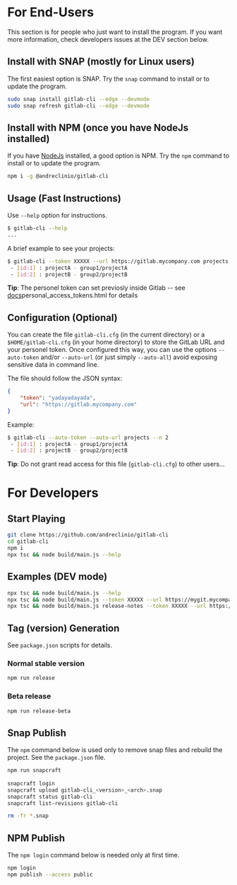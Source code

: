 
# For End-Users

This section is for people who just want to install the program.
If you want more information, check developers issues at the DEV section below.

## Install with SNAP (mostly for Linux users)

The first easiest option is SNAP.
Try the `snap` command to install or to update the program.

``` bash
sudo snap install gitlab-cli --edge --devmode
sudo snap refresh gitlab-cli --edge --devmode
```

## Install with NPM (once you have NodeJs installed)

If you have [NodeJs](https://nodejs.org) installed,
a good option is NPM. Try the `npm` command to install or to update the program.

``` bash
npm i -g @andreclinio/gitlab-cli
```

## Usage (Fast Instructions)

Use `--help` option for instructions.

``` bash
$ gitlab-cli --help
...
```

A brief example to see your projects:

```bash
$ gitlab-cli --token XXXXX --url https://gitlab.mycompany.com projects
 - [id:1] : projectA - group1/projectA
 - [id:2] : projectB - group2/projectB

```

**Tip**: The personel token can set previosly inside Gitlab -- see [docs](https://docs.gitlab.com/ee/user/profile/)personal_access_tokens.html for details

## Configuration (Optional)

You can create the file `gitlab-cli.cfg` (in the current directory) or a
`$HOME/gitlab-cli.cfg` (in your home directory) to store the GitLab URL and your personel token.
Once configured this way, you can use the options
`--auto-token` and/or `--auto-url` (or just simply `--auto-all`) avoid exposing sensitive data in command line.

The file should follow the JSON syntax:

```json
{
    "token": "yadayadayada",
    "url": "https://gitlab.mycompany.com"
}
```

Example:

``` bash
$ gitlab-cli --auto-token --auto-url projects --n 2
 - [id:1] : projectA - group1/projectA
 - [id:2] : projectB - group2/projectB
```

**Tip**: Do not grant read access for this file (`gitlab-cli.cfg`) to other users...

# For Developers

## Start Playing

```bash
git clone https://github.com/andreclinio/gitlab-cli
cd gitlab-cli
npm i
npx tsc && node build/main.js --help
```

## Examples (DEV mode)

```bash
npx tsc && node build/main.js --help
npx tsc && node build/main.js --token XXXXX --url https://mygit.mycompany.com issues --opened --verbose --project-name my-project
npx tsc && node build/main.js release-notes --token XXXXX --url https://mygit.mycompany.com --project-name my-project --verbose --milestone-name my-milestone
```

## Tag (version) Generation

See `package.json` scripts for details.

### Normal stable version

``` bash
npm run release
```

### Beta release

```bash
npm run release-beta
```

## Snap Publish

The `npm` command below is used only to remove snap files and rebuild the project.
See the `package.json` file.

```bash
npm run snapcraft
 
snapcraft login
snapcraft upload gitlab-cli_<version>_<arch>.snap
snapcraft status gitlab-cli
snapcraft list-revisions gitlab-cli

rm -fr *.snap
```

## NPM Publish

The `npm login` command below is needed only at first time.

```bash
npm login
npm publish --access public
```
